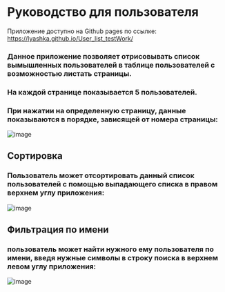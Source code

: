 # Руководство для пользователя
Приложение доступно на Github pages по ссылке: https://lyashka.github.io/User_list_testWork/
### Данное приложение позволяет отрисовывать список вымышленных пользователей в таблице пользователей с возможностью листать страницы. 
### На каждой странице показывается 5 пользователей. 

### При нажатии на определенную страницу, данные показываются в порядке, зависящей от номера страницы:
![image](https://github.com/Lyashka/User_list_testWork/assets/75981968/912d631f-7bc8-4d86-a39e-7b135fa767da)

## Сортировка
### Пользователь может отсортировать данный список пользователей с помощью выпадающего списка в правом верхнем углу приложения:
![image](https://github.com/Lyashka/User_list_testWork/assets/75981968/aaaacd3c-a076-4fc7-a478-56d89ba06c29)

## Фильтрация по имени
### пользователь может найти нужного ему пользователя по имени, введя нужные символы в строку поиска в верхнем левом углу приложения:
![image](https://github.com/Lyashka/User_list_testWork/assets/75981968/6aada36c-bf67-402f-b615-5af5b023f862)

